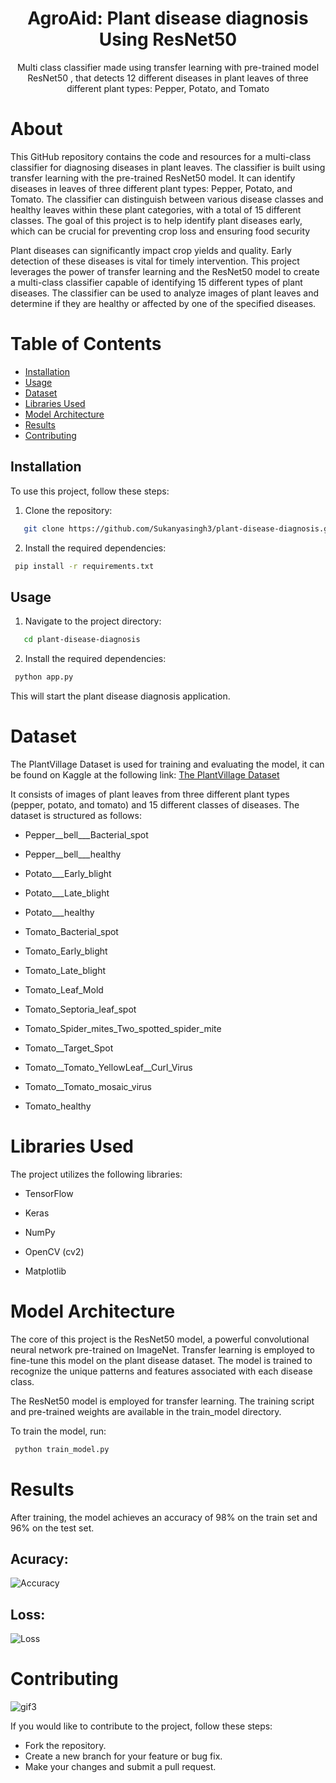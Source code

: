 <div align='center'>

<h1>AgroAid: Plant disease diagnosis Using ResNet50</h1>
<p>Multi class classifier made using transfer learning with pre-trained model ResNet50 , that detects 12 different diseases in plant leaves of three different plant types: Pepper, Potato, and Tomato</p>

</div>

# About
This GitHub repository contains the code and resources for a multi-class classifier for diagnosing diseases in plant leaves. The classifier is built using transfer learning with the pre-trained ResNet50 model. It can identify diseases in leaves of three different plant types: Pepper, Potato, and Tomato. The classifier can distinguish between various disease classes and healthy leaves within these plant categories, with a total of 15 different classes. The goal of this project is to help identify plant diseases early, which can be crucial for preventing crop loss and ensuring food security


Plant diseases can significantly impact crop yields and quality. Early detection of these diseases is vital for timely intervention. This project leverages the power of transfer learning and the ResNet50 model to create a multi-class classifier capable of identifying 15 different types of plant diseases. The classifier can be used to analyze images of plant leaves and determine if they are healthy or affected by one of the specified diseases.

# Table of Contents

- [Installation](#installation)
- [Usage](#usage)
- [Dataset](#dataset)
- [Libraries Used](#libraries-used)
- [Model Architecture](#model-architecture)
- [Results](#results)
- [Contributing](#contributing)

## Installation

To use this project, follow these steps:

1. Clone the repository:

```bash
   git clone https://github.com/Sukanyasingh3/plant-disease-diagnosis.git
   ```
2. Install the required dependencies:
  ```bash
   pip install -r requirements.txt
```
## Usage

1. Navigate to the project directory:

```bash
   cd plant-disease-diagnosis
   ```
2. Install the required dependencies:
  ```bash
   python app.py
```
This will start the plant disease diagnosis application.

# Dataset
The PlantVillage Dataset is used for training and evaluating the model, it can be found on Kaggle at the following link: [The PlantVillage Dataset](https://www.kaggle.com/datasets/emmarex/plantdisease)

It consists of images of plant leaves from three different plant types (pepper, potato, and tomato) and 15 different classes of diseases. The dataset is structured as follows:

 - Pepper__bell___Bacterial_spot

 - Pepper__bell___healthy

 - Potato___Early_blight

 - Potato___Late_blight

 - Potato___healthy

 - Tomato_Bacterial_spot

 - Tomato_Early_blight

 - Tomato_Late_blight

 - Tomato_Leaf_Mold

 - Tomato_Septoria_leaf_spot

 - Tomato_Spider_mites_Two_spotted_spider_mite

 - Tomato__Target_Spot

 - Tomato__Tomato_YellowLeaf__Curl_Virus

 - Tomato__Tomato_mosaic_virus

 - Tomato_healthy

# Libraries Used
The project utilizes the following libraries: 

 - TensorFlow 

 - Keras 

 - NumPy 

 - OpenCV (cv2) 

 - Matplotlib

# Model Architecture
The core of this project is the ResNet50 model, a powerful convolutional neural network pre-trained on ImageNet. Transfer learning is employed to fine-tune this model on the plant disease dataset. The model is trained to recognize the unique patterns and features associated with each disease class.

The ResNet50 model is employed for transfer learning. The training script and pre-trained weights are available in the train_model directory.

To train the model, run:
  ```bash
   python train_model.py
```

# Results
After training, the model achieves an accuracy of 98% on the train set and 96% on the test set.
## Acuracy:
![Accuracy](https://github.com/Sukanyasingh3/Plant-disease-diagnosis/assets/113462236/65bf4c26-4826-425f-93a7-8be9a7ea5dfa)

## Loss:

![Loss](https://github.com/Sukanyasingh3/Plant-disease-diagnosis/assets/113462236/73cf6cb7-fb0a-46e8-8d11-d7dd5a2b7ac6)

# Contributing

![gif3](https://github.com/Sukanyasingh3/Plant-disease-diagnosis/assets/113462236/26e2bb6c-6c59-45bd-8402-682806666fae)


If you would like to contribute to the project, follow these steps:

 - Fork the repository.
 - Create a new branch for your feature or bug fix.
 - Make your changes and submit a pull request.









